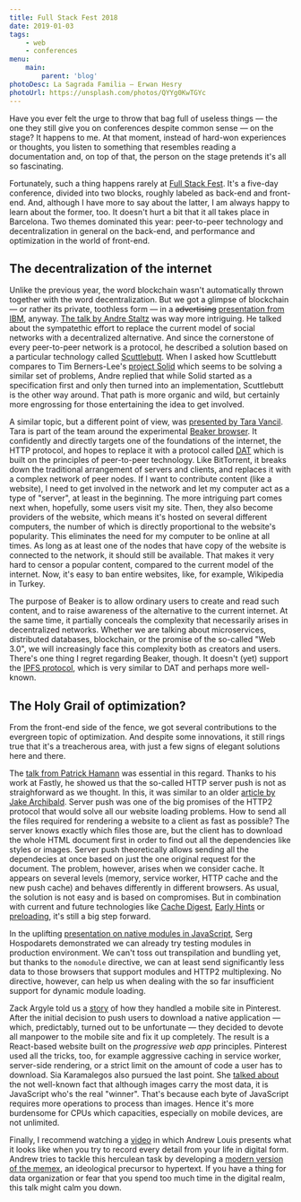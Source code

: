 ```yaml
---
title: Full Stack Fest 2018
date: 2019-01-03
tags:
    - web
    - conferences
menu:
    main:
        parent: 'blog'
photoDesc: La Sagrada Familia — Erwan Hesry
photoUrl: https://unsplash.com/photos/QYYg0KwTGYc
---
```


Have you ever felt the urge to throw that bag full of useless things — the one they still give you on conferences despite common sense — on the stage? It happens to me. At that moment, instead of hard-won experiences or thoughts, you listen to something that resembles reading a documentation and, on top of that, the person on the stage pretends it's all so fascinating.

<!--more-->

Fortunately, such a thing happens rarely at [Full Stack Fest](https://fullstackfest.com/). It's a five-day conference, divided into two blocks, roughly labeled as back-end and front-end. And, although I have more to say about the latter, I am always happy to learn about the former, too. It doesn't hurt a bit that it all takes place in Barcelona. Two themes dominated this year: peer-to-peer technology and decentralization in general on the back-end, and performance and optimization in the world of front-end.

## The decentralization of the internet

Unlike the previous year, the word blockchain wasn't automatically thrown together with the word decentralization. But we got a glimpse of blockchain — or rather its private, toothless form — in a ~~advertising~~ [presentation from IBM](https://youtu.be/v2WiqQs_JAs), anyway. [The talk by Andre Staltz](https://youtu.be/8GE5C9-RUpg) was way more intriguing. He talked about the sympatethic effort to replace the current model of social networks with a decentralized alternative. And since the cornerstone of every peer-to-peer network is a protocol, he described a solution based on a particular technology called [Scuttlebutt](https://www.scuttlebutt.nz/). When I asked how Scuttlebutt compares to Tim Berners-Lee's [project Solid](https://solid.mit.edu/) which seems to be solving a similar set of problems, Andre replied that while Solid started as a specification first and only then turned into an implementation, Scuttlebutt is the other way around. That path is more organic and wild, but certainly more engrossing for those entertaining the idea to get involved.

A similar topic, but a different point of view, was [presented by Tara Vancil](https://youtu.be/raUE23RKLvE). Tara is part of the team around the experimental [Beaker browser](https://beakerbrowser.com/). It confidently and directly targets one of the foundations of the internet, the HTTP protocol, and hopes to replace it with a protocol called [DAT](https://datproject.org/) which is built on the principles of peer-to-peer technology. Like BitTorrent, it breaks down the traditional arrangement of servers and clients, and replaces it with a complex network of peer nodes. If I want to contribute content (like a website), I need to get involved in the network and let my computer act as a type of "server", at least in the beginning. The more intriguing part comes next when, hopefully, some users visit my site. Then, they also become providers of the website, which means it's hosted on several different computers, the number of which is directly proportional to the website's popularity. This eliminates the need for my computer to be online at all times. As long as at least one of the nodes that have copy of the website is connected to the network, it should still be available. That makes it very hard to censor a popular content, compared to the current model of the internet. Now, it's easy to ban entire websites, like, for example, Wikipedia in Turkey.

The purpose of Beaker is to allow ordinary users to create and read such content, and to raise awareness of the alternative to the current internet. At the same time, it partially conceals the complexity that necessarily arises in decentralized networks. Whether we are talking about microservices, distributed databases, blockchain, or the promise of the so-called "Web 3.0", we will increasingly face this complexity both as creators and users. There's one thing I regret regarding Beaker, though. It doesn't (yet) support the [IPFS protocol](https://ipfs.io/), which is very similar to DAT and perhaps more well-known.

## The Holy Grail of optimization?

From the front-end side of the fence, we got several contributions to the evergreen topic of optimization. And despite some innovations, it still rings true that it's a treacherous area, with just a few signs of elegant solutions here and there.

The [talk from Patrick Hamann](https://youtu.be/ga_-zsTHRm8) was essential in this regard. Thanks to his work at Fastly, he showed us that the so-called HTTP server push is not as straighforward as we thought. In this, it was similar to an older [article by Jake Archibald](https://jakearchibald.com/2017/h2-push-tougher-than-i-thought/). Server push was one of the big promises of the HTTP2 protocol that would solve all our website loading problems. How to send all the files required for rendering a website to a client as fast as possible? The server knows exactly which files those are, but the client has to download the whole HTML document first in order to find out all the dependencies like styles or images. Server push theoretically allows sending all the dependecies at once based on just the one original request for the document. The problem, however, arises when we consider cache. It appears on several levels (memory, service worker, HTTP cache and the new push cache) and behaves differently in different browsers. As usual, the solution is not easy and is based on compromises. But in combination with current and future technologies like [Cache Digest](https://tools.ietf.org/html/draft-ietf-httpbis-cache-digest-04), [Early Hints](https://tools.ietf.org/html/rfc8297) or [preloading](https://w3c.github.io/preload/), it's still a big step forward.

In the uplifting [presentation on native modules in JavaScript](https://youtu.be/O4r9D2jI0_w), Serg Hospodarets demonstrated we can already try testing modules in production environment. We can't toss out transpilation and bundling yet, but thanks to the `nomodule` directive, we can at least send significantly less data to those browsers that support modules and HTTP2 multiplexing. No directive, however, can help us when dealing with the so far insufficient support for dynamic module loading.

Zack Argyle told us a [story](https://youtu.be/pluzva6Dk9Q) of how they handled a mobile site in Pinterest. After the initial decision to push users to download a native application — which, predictably, turned out to be unfortunate — they decided to devote all manpower to the mobile site and fix it up completely. The result is a React-based website built on the *progressive web app* principles. Pinterest used all the tricks, too, for example aggressive caching in service worker, server-side rendering, or a strict limit on the amount of code a user has to download. Sia Karamalegos also pursued the last point. She [talked about](https://youtu.be/SA_Hp8l7lr4) the not well-known fact that although images carry the most data, it is JavaScript who's the real "winner". That's because each byte of JavaScript requires more operations to process than images. Hence it's more burdensome for CPUs which capacities, especially on mobile devices, are not unlimited.

Finally, I recommend watching a [video](https://youtu.be/K0WU02flF_E) in which Andrew Louis presents what it looks like when you try to record every detail from your life in digital form. Andrew tries to tackle this herculean task by developing a [modern version of the memex](https://hyfen.net/memex/), an ideological precursor to hypertext. If you have a thing for data organization or fear that you spend too much time in the digital realm, this talk might calm you down.
